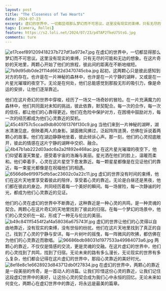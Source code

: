 ```yaml
---
layout: post
title: "The Closeness of Two Hearts"
date: 2024-07-23
excerpt: 虚幻的世界中，一切都显得那么梦幻而不可思议。这里没有现实的束缚，只有无尽的可能和无边的想象。在这片奇妙的天地里，两颗心开始了他们的旅程，彼此间的距离在不断地缩短。
tags: [camera, Rollei]
feature: https://s2.loli.net/2024/07/23/p4TAP2fkeU7StsG.jpg
comments: ture
---
```


![e17ceef891209418237b727df3a973e7.jpg](https://s2.loli.net/2024/07/23/p4TAP2fkeU7StsG.jpg)
在虚幻的世界中，一切都显得那么梦幻而不可思议。这里没有现实的束缚，只有无尽的可能和无边的想象。在这片奇妙的天地里，两颗心开始了他们的旅程，彼此间的距离在不断地缩短。
![7b9d95db0de2f114d6622d3470745cba.jpg](https://s2.loli.net/2024/07/23/1AZjFLkHnS5cEQs.jpg)
起初，这两颗心只是彼此感知到对方的存在。也许是在一片神秘的森林中，也许是在一片宁静的湖畔，又或是在一片星光璀璨的夜空下。无论是在何处，他们总能感觉到那股无形的吸引力，像是命运的安排，让他们逐渐靠近。

他们在这片奇幻的世界中穿梭，经历了一场又一场奇妙的冒险。在一片充满魔力的森林中，他们共同面对未知的挑战，彼此依靠，默契配合。每一次的合作，每一次的信任，都让他们的心靠得更近。他们在危险中保护对方，在困境中鼓励对方，每一次的经历都成为他们心灵靠近的契机。
![45c49757c5ccad9db800161376f130c9.jpg](https://s2.loli.net/2024/07/23/kFiv6r1PDW52JVN.jpg)
当他们来到一片神秘的湖畔，湖水清澈见底，倒映着两人的身影。湖面微风拂过，泛起阵阵涟漪，仿佛在诉说着两颗心的故事。他们在湖边静静地坐着，彼此倾诉心声。那一刻，他们的心灵彻底敞开，彼此的情感在这片宁静的湖畔中交织、融合。
![4b47b1ab222d03adc6a2a2f892e468ac.jpg](https://s2.loli.net/2024/07/23/7XbswWtHQgONATm.jpg)
在这片星光璀璨的夜空下，他们仰望着漫天繁星，感受着宇宙的浩瀚与美丽。星光洒在他们的脸上，温暖而柔和。他们牵着手，心灵在这片星空下愈发靠近。每一颗星星都像是在见证他们的靠近，每一束星光都像是在祝福他们的相遇。
![6566d8e6f9975dfb5ac23602c0a22c11.jpg](https://s2.loli.net/2024/07/23/bgA5d2ouKNJcVrB.jpg)
虚幻的世界没有时间的束缚，他们在这片天地里享受着彼此的陪伴，享受着心灵的靠近。无论是白昼还是黑夜，他们都在彼此的身边，共同经历着每一个美好的瞬间。每一场冒险，每一次静谧的时光，都成为他们心灵靠近的见证。

他们的心灵在虚幻的世界中不断靠近，这种靠近是一种心灵的共鸣，是一种灵魂的契合。两颗心在这片奇幻的天地里找到了彼此的归宿。在每一个梦幻的场景中，他们的心灵交织在一起，形成了一种无与伦比的美丽。
![b49c8411f5454f2af4a58036a675743f.jpg](https://s2.loli.net/2024/07/23/8q2gCvzfJsENaPL.jpg)
虚幻的世界让他们的心灵得以自由地靠近，没有现实的束缚，没有世俗的纷扰。他们在这片天地里找到了真正的自己，找到了心灵的宁静与安详。每一片树叶的摇曳，每一阵微风的吹拂，都仿佛在为他们的心灵靠近而歌唱。
![96686bdb98031d1977533a49984073a6.jpg](https://s2.loli.net/2024/07/23/JbKFMZuL7RlmqNa.jpg)
两颗心的靠近，不仅仅是情感的交流，更是灵魂的交融。在这片虚幻的世界中，他们的心灵找到了共鸣，找到了归宿。无论未来的路有多么漫长，无论现实的世界有多么复杂，他们都会记得在这片虚幻的世界中，那段心灵靠近的美好时光。
![8ef8e8c1e6628923d843712db0f27834.jpg](https://s2.loli.net/2024/07/23/QjPFTvXuHiOocpy.jpg)
在虚幻的世界中，两颗心的靠近是一段美丽的传奇，是一首动人的诗篇。让我们珍惜这份心灵的靠近，让我们记住这段虚幻世界中的美好，让这份心灵的契合成为我们心中永恒的回忆。无论未来如何变化，两颗心在虚幻世界中的靠近，将永远是最美的篇章。






